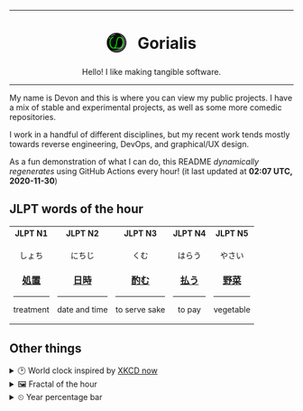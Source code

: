 ***

<h1 align="center">
<sub>
    <img src="readme/resources/avatar.png" height="36">
</sub>
&nbsp;
Gorialis
</h1>
<p align="center">
Hello! I like making tangible software.
</p>

***

My name is Devon and this is where you can view my public projects. I have a mix of stable and experimental projects, as well as some more comedic repositories.

I work in a handful of different disciplines, but my recent work tends mostly towards reverse engineering, DevOps, and graphical/UX design.

As a fun demonstration of what I can do, this README *dynamically regenerates* using GitHub Actions every hour! (it last updated at **02:07 UTC, 2020-11-30**)

<h2>JLPT words of the hour</h2>
<table>
    <tr>
        <th>JLPT N1</th>
        <th>JLPT N2</th>
        <th>JLPT N3</th>
        <th>JLPT N4</th>
        <th>JLPT N5</th>
    </tr>
    <tr>
        <td>
            <p align="center">しょち</p>
            <h3 align="center"><b><a href="https://jisho.org/search/%E5%87%A6%E7%BD%AE">処置</a></b></h3>
            <hr>
            <p align="center">treatment</p>
        </td>
        <td>
            <p align="center">にちじ</p>
            <h3 align="center"><b><a href="https://jisho.org/search/%E6%97%A5%E6%99%82">日時</a></b></h3>
            <hr>
            <p align="center">date and time</p>
        </td>
        <td>
            <p align="center">くむ</p>
            <h3 align="center"><b><a href="https://jisho.org/search/%E9%85%8C%E3%82%80">酌む</a></b></h3>
            <hr>
            <p align="center">to serve sake</p>
        </td>
        <td>
            <p align="center">はらう</p>
            <h3 align="center"><b><a href="https://jisho.org/search/%E6%89%95%E3%81%86">払う</a></b></h3>
            <hr>
            <p align="center">to pay</p>
        </td>
        <td>
            <p align="center">やさい</p>
            <h3 align="center"><b><a href="https://jisho.org/search/%E9%87%8E%E8%8F%9C">野菜</a></b></h3>
            <hr>
            <p align="center">vegetable</p>
        </td>
    </tr>
</table>

<h2>Other things</h2>
<details>
<summary>🕑  World clock inspired by <a href="https://xkcd.com/now">XKCD now</a></summary>

> <img src="generated/now.png" width="512">

</details>
<details>
<summary>&#x1f5bc; Fractal of the hour</summary>

> <img src="generated/fractal.png" width="512">

</details>
<details>
<summary>&#x23f2; Year percentage bar</summary>
<pre><code>2020 [██████████████████▁▁] 91.28%</code></pre>
</details>
